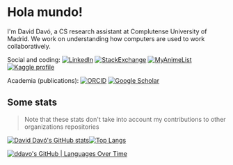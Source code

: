 # Hola mundo!

I'm David Davó, a CS research assistant at Complutense University of Madrid. We work on understanding how computers are used to work collaboratively.

<!-- From https://github.com/Ileriayo/markdown-badges -->
Social and coding:
[![LinkedIn](https://img.shields.io/badge/LinkedIn-0077B5?style=for-the-badge&logo=linkedin&logoColor=white)](https://www.linkedin.com/in/ddavo) [![StackExchange](https://img.shields.io/badge/StackExchange-%23ffffff.svg?style=for-the-badge&logo=StackExchange&logoColor=white)](https://stackexchange.com/users/5701062) [![MyAnimeList](https://img.shields.io/badge/Myanimelist-2E51A2?style=for-the-badge&logo=myanimelist&logoColor=white)](https://myanimelist.net/profile/daviddavo) [![Kaggle profile](https://img.shields.io/badge/Kaggle-20BEFF?style=for-the-badge&logo=Kaggle&logoColor=white)](https://www.kaggle.com/daviddavo)

Academia (publications):
[![ORCID](https://img.shields.io/badge/orcid-A6CE39?style=for-the-badge&logo=orcid&logoColor=white)](https://orcid.org/0000-0003-1744-8314) [![Google Scholar](https://img.shields.io/badge/Google_Scholar-4285F4?style=for-the-badge&logo=google-scholar&logoColor=white)](https://scholar.google.com/citations?user=LNSSvv4AAAAJ)

## Some stats

> Note that these stats don't take into account my contributions to other organizations repositories

[![David Davó's GitHub stats](https://github-readme-stats.vercel.app/api?username=daviddavo&theme=dracula&include_all_commits=true&count_private=true&hide_title=true)](https://github.com/anuraghazra/github-readme-stats)[![Top Langs](https://github-readme-stats.vercel.app/api/top-langs/?username=daviddavo&theme=dracula&layout=compact&hide=jupyter%20notebook)](https://github.com/anuraghazra/github-readme-stats)

[![ddavo's GitHub | Languages Over Time](https://stats.quine.sh/ddavo/languages-over-time?theme=dark)](https://quine.sh?utm_source=widgets&utm_campaign=ddavo)
